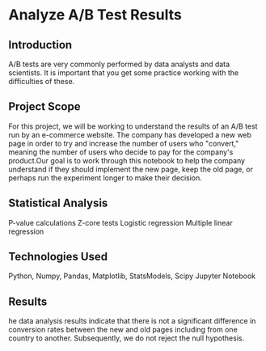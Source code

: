 # Analyze A/B Test Results
## Introduction
A/B tests are very commonly performed by data analysts and data scientists. It is important that you get some practice working with the difficulties of these.
## Project Scope
For this project, we will be working to understand the results of an A/B test run by an e-commerce website. The company has developed a new web page in order to try and increase the number of users who "convert," meaning the number of users who decide to pay for the company's product.Our goal is to work through this notebook to help the company understand if they should implement the new page, keep the old page, or perhaps run the experiment longer to make their decision.
## Statistical Analysis
P-value calculations
Z-core tests
Logistic regression
Multiple linear regression 
## Technologies Used
Python, Numpy, Pandas, Matplotlib, StatsModels, Scipy
Jupyter Notebook
## Results
he data analysis results indicate that there is not a significant difference in conversion rates between the new and old pages including from one country to another. Subsequently, we do not reject the null hypothesis.

